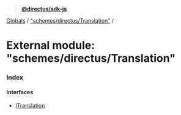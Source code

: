 > **[@directus/sdk-js](../README.md)**

[Globals](../README.md) / ["schemes/directus/Translation"](_schemes_directus_translation_.md) /

# External module: "schemes/directus/Translation"

### Index

#### Interfaces

* [ITranslation](../interfaces/_schemes_directus_translation_.itranslation.md)